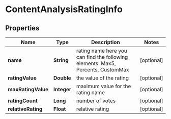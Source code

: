 

# ContentAnalysisRatingInfo


## Properties

| Name | Type | Description | Notes |
|------------ | ------------- | ------------- | -------------|
|**name** | **String** | rating name here you can find the following elements: Max5, Percents, CustomMax |  [optional] |
|**ratingValue** | **Double** | the value of the rating |  [optional] |
|**maxRatingValue** | **Integer** | maximum value for the rating name |  [optional] |
|**ratingCount** | **Long** | number of votes |  [optional] |
|**relativeRating** | **Float** | relative rating |  [optional] |



